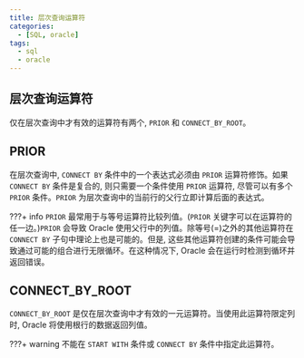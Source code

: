 ```yaml
---
title: 层次查询运算符
categories:
  - [SQL, oracle]
tags:
  - sql
  - oracle
---
```



## 层次查询运算符

仅在层次查询中才有效的运算符有两个, `PRIOR` 和 `CONNECT_BY_ROOT`。

## PRIOR

在层次查询中, `CONNECT BY` 条件中的一个表达式必须由 `PRIOR` 运算符修饰。如果 `CONNECT BY` 条件是复合的, 则只需要一个条件使用 `PRIOR` 运算符, 尽管可以有多个 `PRIOR` 条件。`PRIOR` 为层次查询中的当前行的父行立即计算后面的表达式。

???+ info 
    `PRIOR` 最常用于与等号运算符比较列值。(`PRIOR` 关键字可以在运算符的任一边。)`PRIOR` 会导致 Oracle 使用父行中的列值。除等号(=)之外的其他运算符在 `CONNECT BY` 子句中理论上也是可能的。但是, 这些其他运算符创建的条件可能会导致通过可能的组合进行无限循环。在这种情况下, Oracle 会在运行时检测到循环并返回错误。


## CONNECT_BY_ROOT

`CONNECT_BY_ROOT` 是仅在层次查询中才有效的一元运算符。当使用此运算符限定列时, Oracle 将使用根行的数据返回列值。


???+ warning 
    不能在 `START WITH` 条件或 `CONNECT BY` 条件中指定此运算符。